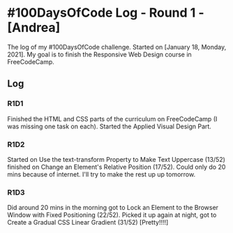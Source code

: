 # #100DaysOfCode Log - Round 1 - [Andrea]

The log of my #100DaysOfCode challenge. Started on [January 18, Monday, 2021]. My goal is to finish the Responsive Web Design course in FreeCodeCamp.

## Log

### R1D1 
Finished the HTML and CSS parts of the curriculum on FreeCodeCamp (I was missing one task on each). Started the Applied Visual Design Part.

### R1D2
Started on Use the text-transform Property to Make Text Uppercase (13/52) finished on Change an Element's Relative Position (17/52). Could only do 20 mins because of internet. I'll try to make the rest up up tomorrow.

### R1D3
Did around 20 mins in the morning got to Lock an Element to the Browser Window with Fixed Positioning (22/52). Picked it up again at night, got to Create a Gradual CSS Linear Gradient (31/52) [Pretty!!!!]
